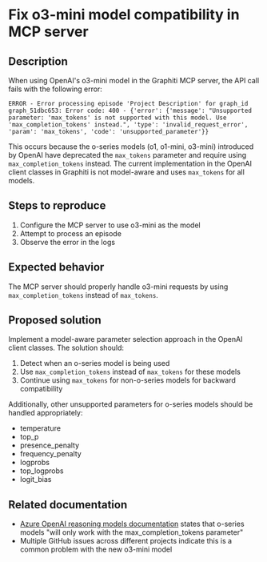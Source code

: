 # Fix o3-mini model compatibility in MCP server

## Description

When using OpenAI's o3-mini model in the Graphiti MCP server, the API call fails with the following error:

```
ERROR - Error processing episode 'Project Description' for graph_id graph_51dbc653: Error code: 400 - {'error': {'message': "Unsupported parameter: 'max_tokens' is not supported with this model. Use 'max_completion_tokens' instead.", 'type': 'invalid_request_error', 'param': 'max_tokens', 'code': 'unsupported_parameter'}}
```

This occurs because the o-series models (o1, o1-mini, o3-mini) introduced by OpenAI have deprecated the `max_tokens` parameter and require using `max_completion_tokens` instead. The current implementation in the OpenAI client classes in Graphiti is not model-aware and uses `max_tokens` for all models.

## Steps to reproduce

1. Configure the MCP server to use o3-mini as the model
2. Attempt to process an episode
3. Observe the error in the logs

## Expected behavior

The MCP server should properly handle o3-mini requests by using `max_completion_tokens` instead of `max_tokens`.

## Proposed solution

Implement a model-aware parameter selection approach in the OpenAI client classes. The solution should:

1. Detect when an o-series model is being used
2. Use `max_completion_tokens` instead of `max_tokens` for these models
3. Continue using `max_tokens` for non-o-series models for backward compatibility

Additionally, other unsupported parameters for o-series models should be handled appropriately:

-   temperature
-   top_p
-   presence_penalty
-   frequency_penalty
-   logprobs
-   top_logprobs
-   logit_bias

## Related documentation

-   [Azure OpenAI reasoning models documentation](https://learn.microsoft.com/en-us/azure/ai-services/openai/how-to/reasoning) states that o-series models "will only work with the max_completion_tokens parameter"
-   Multiple GitHub issues across different projects indicate this is a common problem with the new o3-mini model
